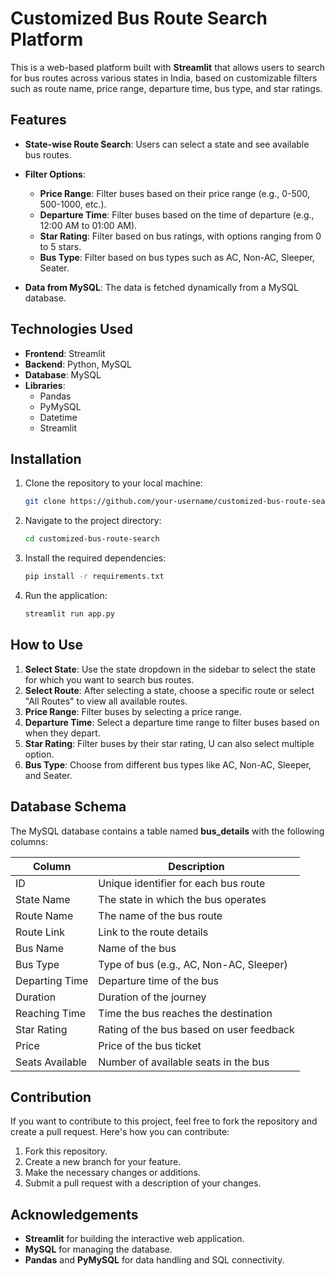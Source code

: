
# Customized Bus Route Search Platform

This is a web-based platform built with **Streamlit** that allows users to search for bus routes across various states in India, based on customizable filters such as route name, price range, departure time, bus type, and star ratings.

## Features

- **State-wise Route Search**: Users can select a state and see available bus routes.
- **Filter Options**:
  - **Price Range**: Filter buses based on their price range (e.g., 0-500, 500-1000, etc.).
  - **Departure Time**: Filter buses based on the time of departure (e.g., 12:00 AM to 01:00 AM).
  - **Star Rating**: Filter based on bus ratings, with options ranging from 0 to 5 stars.
  - **Bus Type**: Filter based on bus types such as AC, Non-AC, Sleeper, Seater.

- **Data from MySQL**: The data is fetched dynamically from a MySQL database.

## Technologies Used

- **Frontend**: Streamlit
- **Backend**: Python, MySQL
- **Database**: MySQL
- **Libraries**:
  - Pandas
  - PyMySQL
  - Datetime
  - Streamlit

## Installation

1. Clone the repository to your local machine:
   ```bash
   git clone https://github.com/your-username/customized-bus-route-search.git
   ```

2. Navigate to the project directory:
   ```bash
   cd customized-bus-route-search
   ```

3. Install the required dependencies:
   ```bash
   pip install -r requirements.txt
   ```

4. Run the application:
   ```bash
   streamlit run app.py
   ```

## How to Use

1. **Select State**: Use the state dropdown in the sidebar to select the state for which you want to search bus routes.
2. **Select Route**: After selecting a state, choose a specific route or select "All Routes" to view all available routes.
3. **Price Range**: Filter buses by selecting a price range.
4. **Departure Time**: Select a departure time range to filter buses based on when they depart.
5. **Star Rating**: Filter buses by their star rating, U can also select multiple option.
6. **Bus Type**: Choose from different bus types like AC, Non-AC, Sleeper, and Seater.


## Database Schema

The MySQL database contains a table named **bus_details** with the following columns:

| Column            | Description                                   |
|-------------------|-----------------------------------------------|
| ID                | Unique identifier for each bus route          |
| State Name        | The state in which the bus operates           |
| Route Name        | The name of the bus route                     |
| Route Link        | Link to the route details                     |
| Bus Name          | Name of the bus                               |
| Bus Type          | Type of bus (e.g., AC, Non-AC, Sleeper)       |
| Departing Time    | Departure time of the bus                     |
| Duration          | Duration of the journey                       |
| Reaching Time     | Time the bus reaches the destination          |
| Star Rating       | Rating of the bus based on user feedback      |
| Price             | Price of the bus ticket                       |
| Seats Available   | Number of available seats in the bus          |

## Contribution

If you want to contribute to this project, feel free to fork the repository and create a pull request. Here's how you can contribute:

1. Fork this repository.
2. Create a new branch for your feature.
3. Make the necessary changes or additions.
4. Submit a pull request with a description of your changes.



## Acknowledgements

- **Streamlit** for building the interactive web application.
- **MySQL** for managing the database.
- **Pandas** and **PyMySQL** for data handling and SQL connectivity.
